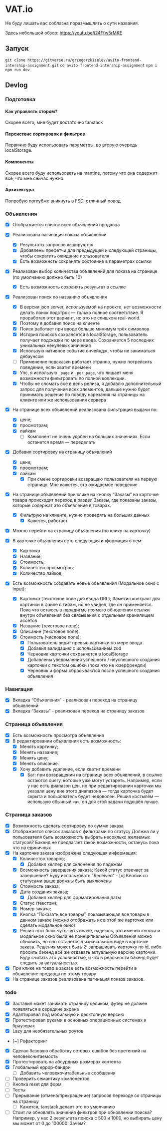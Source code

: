 # VAT.io

Не буду лишать вас соблазна поразмышлять о сути названия.

Здесь небольшой обзор: https://youtu.be/i24Ffw5rMKE

## Запуск

`git clone https://gitverse.ru/grzegorzkiselev/avito-frontend-intership-assignment.git`
`cd avito-frontend-intership-assignment`
`npm i`
`npm run dev`

## Devlog

### Подготовка

#### Как управлять стором?

Скорее всего, мне будет достаточно tanstack

#### Персистенс сортировок и фильтров

Первично буду использовать параметры, во вторую очередь localStorage.

#### Компоненты

Скорее всего буду использовать на mantine, потому что она содержит всё, что мне сейчас нужно

#### Архитектура

Попробую поглубже вникнуть в FSD, отличный повод

### Объявления

- [x] Отображается список всех объявлений продавца

- [x] Реализована пагинация показа объявлений
  - [x] Результаты запросов кэшируются
  - [x] Добавлены префетчи для предыдущей и следующей страницы, чтобы сократить ожидание пользователя
  - [x] Есть возможнсть сохранять состояние в параметрах ссылки

- [x] Реализован выбор количества объявлений для показа на странице (по умолчанию должно быть 10)
  - [x] Eсть возможность сохранять результат в ссылке

- [x] Реализован поиск по названию объявления
  - [x] В версии json server, используемой на проекте, нет возможности делать поиск подстрок — только полное соответствие. Я проработал этот вариант, но это не слишком real-world.
  - [x] Поэтому я добавил поиск на клиенте
  - [x] Поиск работает при вводе больше минимум трёх символов
  - [x] История поисков сохраняется в localStorage, пользователь получает подсказки по мере ввода. Сохраняется 5 последних уникальных ненулевых значения
  - [x] Использую нативное событие ончейндж, чтобы не заниматься дебаунсом
  - [ ] Применение подсказки работает странно, нужно потрейсить поведение, если хватит времени
  - [x] Упс, я использую `_page` и `_per_page`, что лишает меня возможности фильтровать по полной коллекции.
   - [x] Чтобы не сломать всё в день релиза, я добавлю дополнительный запрос для получения всех элементов, дальше нужно будет принимать решение по поводу нарезания на страницы на клиенте или же использования сервера

- [x] На странице всех объявлений реализована фильтрация выдачи по:
  - [x] цене;
  - [x] просмотрам;
  - [x] лайкам
    - [ ] Компонент не очень удобен на больших значениях. Если останется время — переделать

- [x] Добавил сортировку на страницу объявлений
  - [x] цене;
  - [x] просмотрам;
  - [x] лайкам
    - [x] При смене сортировки возвращаю пользователя на первую страницу. Мне кажется, это ожидаемое поведение

- [x] На странице объявлений при клике на кнопку “Заказы” на карточке товара происходит переход в раздел Заказы, где показаны заказы, которые содержат это объявление в товарах.
  - [x] Фильтрую на клиенте, нужно проверять на больших данных
    - [x] Кажется, работает

- [x] Можно перейти на страницу объявления (по клику на карточку)
- [x] В карточке объявления есть следующая информация о нем:
  - [x] Картинка
  - [x] Название;
  - [x] Стоимость;
  - [x] Количество просмотров;
  - [x] Количество лайков;

- [x] Есть возможность создавать новые объявления (Модальное окно с input):
  - [x] Картинка (текстовое поле для ввода URL);
  Заметил контракт для картинки в файле с типам, но не увидел, где он применяется. Пока что остаюсь в парадигме прямого обновления ссылки внутри объявления без связывания с отдельным хранилищем ассетов
  - [x] Название (текстовое поле);
  - [x] Описание (текстовое поле)
  - [x] Стоимость (числовое поле);
    - [x] Пользователь видит превью картинки по мере ввода
    - [x] Добавил валидацию с использованием zod
    - [x] Черновик карточки сохраняется в localStorage
    - [x] Добавлены уведомления успешного / неуспешного создания карточки с текстом ошибки (пока что не юзерфрендли)
    - [x] Черновик и форма сбрасываются после успешного создания объявления

### Навигация

- [x] Вкладка “Объявления” - реализован переход на страницу объявлений
- [x] Вкладка “Заказы” - реализован переход на страницу заказов

### Страница объявления

- [x] Есть возможность просмотра объявления
- [x] В редактировании объявления есть возможность:
  - [x] Менять картинку;
  - [x] Менять название;
  - [x] Менять цену;
  - [x] Менять описание.
  - [x] Хочу добавить удаление, если хватит времени
    - [x] Баг: при возвращении на страницу всех объявлений, в ссылке остаются query, которые уже могут устареть. Например, если у нас есть диапазон цен, но при редактировании карточки мы указали цену вне этого диапазона — тогда карточка будет скрыта и пользователь будет недоволен.
 Решил костылём — использую обычный `<a>`, он для этой задачи подошёл лучше.

### Страница заказов

- [x] Возможность сделать сортировку по сумме заказа
- [x] Отображается список заказов с фильтрами по статусу
Должна ли у пользователя быть возможность выбрать несоклько желаемых статусов? Бэкенд не предлагает такой возможности, останусь пока что на единичных
- [x] На карточке заказа изображена следующая информация:
  - [x] Количество товаров;
    - [x] Добавил хелпер для склонения по падежам
  - [x] Возможность завершения заказа;
          Какой статус отвечает за завершение? Буду использовать "Received"
          - [x] Кнопки со статусами выше должны быть выключены
  - [x] Стоимость заказа;
  - [x] Дата создания заказа;
    - [x] Добавил хелпер для форматирования даты
  - [x] Статус (текстом);
  - [x] Номер заказа;
  - [x] Кнопка “Показать все товары”, показывающая все товары в данном заказе (можно отображать их в этой же карточке или сделать модальное окно)
  - [x] Решил этот блок чуть-чуть иначе, надеюсь, что именно кнопка и модальное окно были не принципиальны
  Объявления можно обновить, но оно останется в изначальном виде в карточке заказа. Решения может быть 2: запрашивать карточку по id, либо просить бэкенд всё же отдавать актуальную версию карточки. Буду считать это условностью, и что в реальности бэкенд будет следить за актуальностью.
- [x] При клике на товар в заказе есть возможность перейти в объявление продавца по этому товару
- [x] На странице заказов реализована пагинация показа заказов.

### todo

- [x] Заставил макет занимать страницу целиком, футер не должен появляться в середине экрана
- [x] Адаптировал под мобильную и десктопную версию
- [x] Протестировал руками в основных операционных системах и браузерах
- [x] Lazy для необязательных роутов
- [~] Рефакторинг
- [x] Сделал базовую обработку сетевых ошибок без претензий на человекочитаемость
- [x] Протестировать на абсурдных размерах контента
- [x] Глобальный еррор-бандри
  - [ ] Добавить человекочитабельные сообщения
- [ ] Проверить семантику компонентов
- [ ] Кнопка reset для форм
- [ ] Тесты
- [ ] Прерывание (отмена/прекращение) запросов переходе со страницы на страницу
  - [ ] Кажется, tanstack делает это по умолчанию
- [ ] Стоит ли обновлять значения фильтров при обновлении поиска? Например, у нас 2 результата поиска с 500 и 1000, но выбирать цену мы может от 0 до 100000. Зачем?
